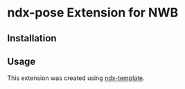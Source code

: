 # ndx-pose Extension for NWB

## Installation


## Usage



This extension was created using [ndx-template](https://github.com/nwb-extensions/ndx-template).

